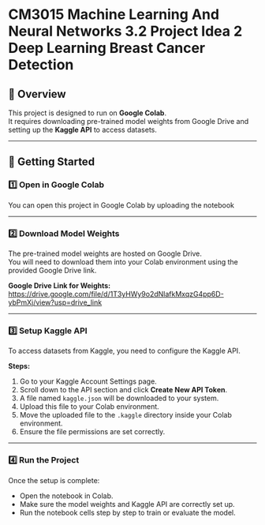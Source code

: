 # CM3015 Machine Learning And Neural Networks 3.2 Project Idea 2 Deep Learning Breast Cancer Detection

## 📌 Overview  
This project is designed to run on **Google Colab**.  
It requires downloading pre-trained model weights from Google Drive and setting up the **Kaggle API** to access datasets.  

---

## 🚀 Getting Started  

### 1️⃣ Open in Google Colab  
You can open this project in Google Colab by uploading the notebook   

---

### 2️⃣ Download Model Weights  
The pre-trained model weights are hosted on Google Drive.  
You will need to download them into your Colab environment using the provided Google Drive link.  

**Google Drive Link for Weights:** https://drive.google.com/file/d/1T3yHWy9o2dNlafkMxqzG4pp6D-ybPmXj/view?usp=drive_link

---

### 3️⃣ Setup Kaggle API  
To access datasets from Kaggle, you need to configure the Kaggle API.  

**Steps:**  
1. Go to your Kaggle Account Settings page.  
2. Scroll down to the API section and click **Create New API Token**.  
3. A file named `kaggle.json` will be downloaded to your system.  
4. Upload this file to your Colab environment.  
5. Move the uploaded file to the `.kaggle` directory inside your Colab environment.  
6. Ensure the file permissions are set correctly.  

---

### 4️⃣ Run the Project  
Once the setup is complete:  
- Open the notebook in Colab.  
- Make sure the model weights and Kaggle API are correctly set up.  
- Run the notebook cells step by step to train or evaluate the model.  

